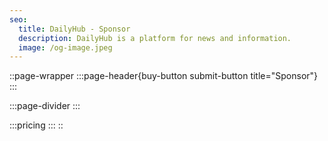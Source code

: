 ```yaml
---
seo:
  title: DailyHub - Sponsor
  description: DailyHub is a platform for news and information.
  image: /og-image.jpeg
---
```


::page-wrapper
  :::page-header{buy-button submit-button title="Sponsor"}
  :::

  :::page-divider
  :::

  :::pricing
  :::
::
